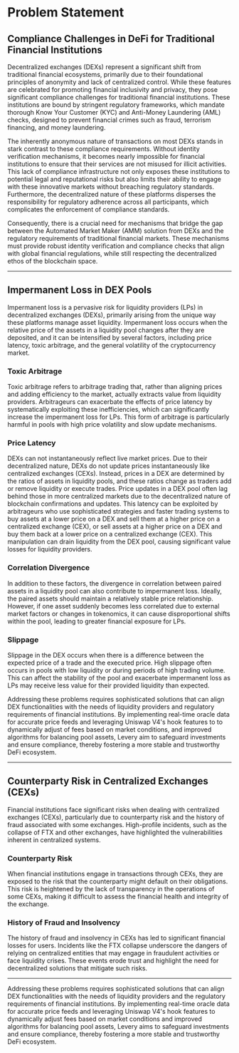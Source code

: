 # Problem Statement

## Compliance Challenges in DeFi for Traditional Financial Institutions

Decentralized exchanges (DEXs) represent a significant shift from traditional financial ecosystems, primarily due to their foundational principles of anonymity and lack of centralized control. While these features are celebrated for promoting financial inclusivity and privacy, they pose significant compliance challenges for traditional financial institutions. These institutions are bound by stringent regulatory frameworks, which mandate thorough Know Your Customer (KYC) and Anti-Money Laundering (AML) checks, designed to prevent financial crimes such as fraud, terrorism financing, and money laundering.

The inherently anonymous nature of transactions on most DEXs stands in stark contrast to these compliance requirements. Without identity verification mechanisms, it becomes nearly impossible for financial institutions to ensure that their services are not misused for illicit activities. This lack of compliance infrastructure not only exposes these institutions to potential legal and reputational risks but also limits their ability to engage with these innovative markets without breaching regulatory standards. Furthermore, the decentralized nature of these platforms disperses the responsibility for regulatory adherence across all participants, which complicates the enforcement of compliance standards.

Consequently, there is a crucial need for mechanisms that bridge the gap between the Automated Market Maker (AMM) solution from DEXs and the regulatory requirements of traditional financial markets. These mechanisms must provide robust identity verification and compliance checks that align with global financial regulations, while still respecting the decentralized ethos of the blockchain space.

***

## Impermanent Loss in DEX Pools

Impermanent loss is a pervasive risk for liquidity providers (LPs) in decentralized exchanges (DEXs), primarily arising from the unique way these platforms manage asset liquidity. Impermanent loss occurs when the relative price of the assets in a liquidity pool changes after they are deposited, and it can be intensified by several factors, including price latency, toxic arbitrage, and the general volatility of the cryptocurrency market.

### Toxic Arbitrage

Toxic arbitrage refers to arbitrage trading that, rather than aligning prices and adding efficiency to the market, actually extracts value from liquidity providers. Arbitrageurs can exacerbate the effects of price latency by systematically exploiting these inefficiencies, which can significantly increase the impermanent loss for LPs. This form of arbitrage is particularly harmful in pools with high price volatility and slow update mechanisms.

### Price Latency

DEXs can not instantaneously reflect live market prices. Due to their decentralized nature, DEXs do not update prices instantaneously like centralized exchanges (CEXs). Instead, prices in a DEX are determined by the ratios of assets in liquidity pools, and these ratios change as traders add or remove liquidity or execute trades. Price updates in a DEX pool often lag behind those in more centralized markets due to the decentralized nature of blockchain confirmations and updates. This latency can be exploited by arbitrageurs who use sophisticated strategies and faster trading systems to buy assets at a lower price on a DEX and sell them at a higher price on a centralized exchange (CEX), or sell assets at a higher price on a DEX and buy them back at a lower price on a centralized exchange (CEX). This manipulation can drain liquidity from the DEX pool, causing significant value losses for liquidity providers.

### Correlation Divergence

In addition to these factors, the divergence in correlation between paired assets in a liquidity pool can also contribute to impermanent loss. Ideally, the paired assets should maintain a relatively stable price relationship. However, if one asset suddenly becomes less correlated due to external market factors or changes in tokenomics, it can cause disproportional shifts within the pool, leading to greater financial exposure for LPs.

### Slippage

Slippage in the DEX occurs when there is a difference between the expected price of a trade and the executed price. High slippage often occurs in pools with low liquidity or during periods of high trading volume. This can affect the stability of the pool and exacerbate impermanent loss as LPs may receive less value for their provided liquidity than expected.

Addressing these problems requires sophisticated solutions that can align DEX functionalities with the needs of liquidity providers and regulatory requirements of financial institutions. By implementing real-time oracle data for accurate price feeds and leveraging Uniswap V4's hook features to to dynamically adjust of fees based on market conditions, and improved algorithms for balancing pool assets, Levery aim to safeguard investments and ensure compliance, thereby fostering a more stable and trustworthy DeFi ecosystem.

***

## Counterparty Risk in Centralized Exchanges (CEXs)

Financial institutions face significant risks when dealing with centralized exchanges (CEXs), particularly due to counterparty risk and the history of fraud associated with some exchanges. High-profile incidents, such as the collapse of FTX and other exchanges, have highlighted the vulnerabilities inherent in centralized systems.

### Counterparty Risk

When financial institutions engage in transactions through CEXs, they are exposed to the risk that the counterparty might default on their obligations. This risk is heightened by the lack of transparency in the operations of some CEXs, making it difficult to assess the financial health and integrity of the exchange.

### History of Fraud and Insolvency

The history of fraud and insolvency in CEXs has led to significant financial losses for users. Incidents like the FTX collapse underscore the dangers of relying on centralized entities that may engage in fraudulent activities or face liquidity crises. These events erode trust and highlight the need for decentralized solutions that mitigate such risks.

***

Addressing these problems requires sophisticated solutions that can align DEX functionalities with the needs of liquidity providers and the regulatory requirements of financial institutions. By implementing real-time oracle data for accurate price feeds and leveraging Uniswap V4's hook features to dynamically adjust fees based on market conditions and improved algorithms for balancing pool assets, Levery aims to safeguard investments and ensure compliance, thereby fostering a more stable and trustworthy DeFi ecosystem.

